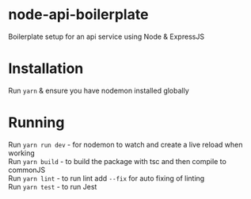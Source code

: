 # node-api-boilerplate
Boilerplate setup for an api service using Node &amp; ExpressJS

# Installation 
Run `yarn` & ensure you have nodemon installed globally

# Running 
Run `yarn run dev` - for nodemon to watch and create a live reload when working </br>
Run `yarn build` - to build the package with tsc and then compile to commonJS </br>
Run `yarn lint` - to run lint add `--fix` for auto fixing of linting </br>
Run `yarn test` - to run Jest </br>
